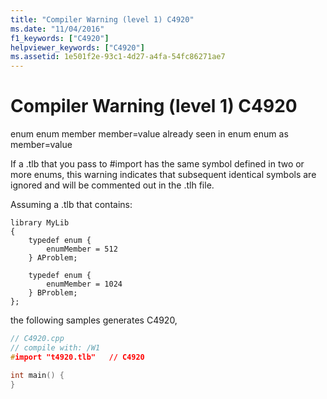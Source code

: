```yaml
---
title: "Compiler Warning (level 1) C4920"
ms.date: "11/04/2016"
f1_keywords: ["C4920"]
helpviewer_keywords: ["C4920"]
ms.assetid: 1e501f2e-93c1-4d27-a4fa-54fc86271ae7
---
```

# Compiler Warning (level 1) C4920

enum enum member member=value already seen in enum enum as member=value

If a .tlb that you pass to #import has the same symbol defined in two or more enums, this warning indicates that subsequent identical symbols are ignored and will be commented out in the .tlh file.

Assuming a .tlb that contains:

```
library MyLib
{
    typedef enum {
        enumMember = 512
    } AProblem;

    typedef enum {
        enumMember = 1024
    } BProblem;
};
```

the following samples generates C4920,

```cpp
// C4920.cpp
// compile with: /W1
#import "t4920.tlb"   // C4920

int main() {
}
```
